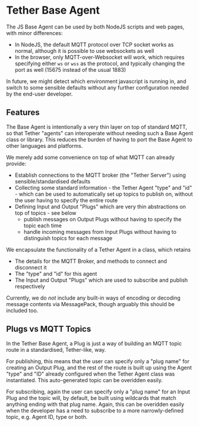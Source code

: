 # Tether Base Agent

The JS Base Agent can be used by both NodeJS scripts and web pages, with minor differences:

- In NodeJS, the default MQTT protocol over TCP socket works as normal, although it is possible to use websockets as well
- In the browser, only MQTT-over-Websocket will work, which requires specifying either `ws` or `wss` as the protocol, and typically changing the port as well (15675 instead of the usual 1883)

In future, we might detect which environment javascript is running in, and switch to some sensible defaults without any further configuration needed by the end-user developer.

## Features

The Base Agent is intentionally a very thin layer on top of standard MQTT, so that Tether "agents" can interoperate without needing such a Base Agent class or library. This reduces the burden of having to port the Base Agent to other languages and platforms.

We merely add some convenience on top of what MQTT can already provide:

- Establish connections to the MQTT broker (the "Tether Server") using sensible/standardised defaults
- Collecting some standard information - the Tether Agent "type" and "id" - which can be used to automatically set up topics to publish on, without the user having to specify the entire route
- Defining Input and Output "Plugs" which are very thin abstractions on top of topics - see below
  - publish messages on Output Plugs without having to specify the topic each time
  - handle incoming messages from Input Plugs without having to distinguish topics for each message

We encapsulate the functionality of a Tether Agent in a class, which retains

- The details for the MQTT Broker, and methods to connect and disconnect it
- The "type" and "id" for this agent
- The Input and Output "Plugs" which are used to subscribe and publish respectively

Currently, we do _not_ include any built-in ways of encoding or decoding message contents via MessagePack, though arguably this should be included too.

## Plugs vs MQTT Topics

In the Tether Base Agent, a Plug is just a way of building an MQTT topic route in a standardised, Tether-like, way.

For publishing, this means that the user can specify only a "plug name" for creating an Output Plug, and the rest of the route is built up using the Agent "type" and "ID" already configured when the Tether Agent class was instantiated. This auto-generated topic can be overidden easily.

For subscribing, again the user can specify only a "plug name" for an Input Plug and the topic will, by default, be built using wildcards that match anything ending with that plug name. Again, this can be overidden easily when the developer has a need to subscribe to a more narrowly-defined topic, e.g. Agent ID, type or both.
